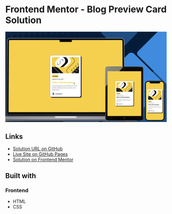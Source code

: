 # Frontend Mentor - Blog Preview Card Solution

![Design preview for the Blog preview card challenge](./design/preview.png)

## Links

- [Solution URL on GitHub]()
- [Live Site on GitHub Pages]()
- [Solution on Frontend Mentor](https://www.frontendmentor.io/solutions/responsive-blog-preview-card-using-html-css-clamp-and-local-fonts-NlR1mhHfNW) 

## Built with

### Frontend

- HTML
- CSS
